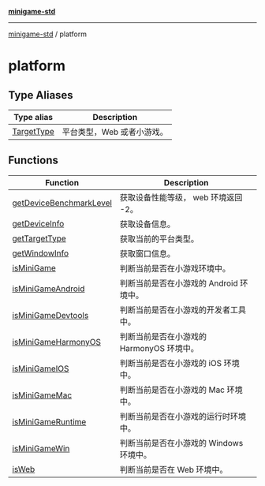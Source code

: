 [**minigame-std**](../../README.md)

***

[minigame-std](../../README.md) / platform

# platform

## Type Aliases

| Type alias | Description |
| ------ | ------ |
| [TargetType](type-aliases/TargetType.md) | 平台类型，Web 或者小游戏。 |

## Functions

| Function | Description |
| ------ | ------ |
| [getDeviceBenchmarkLevel](functions/getDeviceBenchmarkLevel.md) | 获取设备性能等级， web 环境返回 -2。 |
| [getDeviceInfo](functions/getDeviceInfo.md) | 获取设备信息。 |
| [getTargetType](functions/getTargetType.md) | 获取当前的平台类型。 |
| [getWindowInfo](functions/getWindowInfo.md) | 获取窗口信息。 |
| [isMiniGame](functions/isMiniGame.md) | 判断当前是否在小游戏环境中。 |
| [isMiniGameAndroid](functions/isMiniGameAndroid.md) | 判断当前是否在小游戏的 Android 环境中。 |
| [isMiniGameDevtools](functions/isMiniGameDevtools.md) | 判断当前是否在小游戏的开发者工具中。 |
| [isMiniGameHarmonyOS](functions/isMiniGameHarmonyOS.md) | 判断当前是否在小游戏的 HarmonyOS 环境中。 |
| [isMiniGameIOS](functions/isMiniGameIOS.md) | 判断当前是否在小游戏的 iOS 环境中。 |
| [isMiniGameMac](functions/isMiniGameMac.md) | 判断当前是否在小游戏的 Mac 环境中。 |
| [isMiniGameRuntime](functions/isMiniGameRuntime.md) | 判断当前是否在小游戏的运行时环境中。 |
| [isMiniGameWin](functions/isMiniGameWin.md) | 判断当前是否在小游戏的 Windows 环境中。 |
| [isWeb](functions/isWeb.md) | 判断当前是否在 Web 环境中。 |
